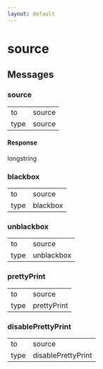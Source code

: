 ```yaml
---
layout: default
---
```


# source #

## Messages ##

### source ###

<table>

<tr>
<td>to</td>
<td>source</td>
</tr>

<tr>
<td>type</td>
<td>source</td>
</tr>

</table>

#### Response ####
longstring

### blackbox ###

<table>

<tr>
<td>to</td>
<td>source</td>
</tr>

<tr>
<td>type</td>
<td>blackbox</td>
</tr>

</table>

### unblackbox ###

<table>

<tr>
<td>to</td>
<td>source</td>
</tr>

<tr>
<td>type</td>
<td>unblackbox</td>
</tr>

</table>

### prettyPrint ###

<table>

<tr>
<td>to</td>
<td>source</td>
</tr>

<tr>
<td>type</td>
<td>prettyPrint</td>
</tr>

</table>

### disablePrettyPrint ###

<table>

<tr>
<td>to</td>
<td>source</td>
</tr>

<tr>
<td>type</td>
<td>disablePrettyPrint</td>
</tr>

</table>
